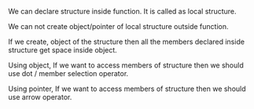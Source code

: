 We can declare structure inside function. It is called as local structure.

We can not create object/pointer of local structure outside function.

If we create, object of the structure then all the members declared inside structure get space inside object.

Using object, If we want to access members of structure then we should use dot / member selection operator.

Using pointer, If we want to access members of structure then we should use arrow operator.
